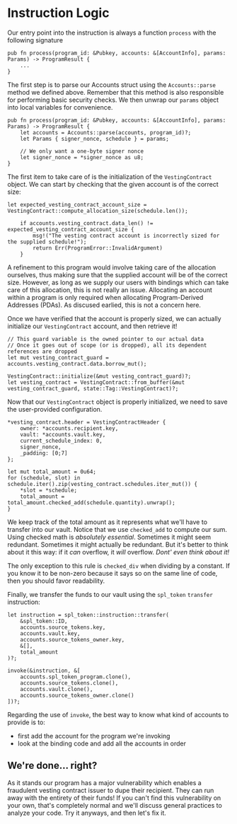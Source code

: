 # Instruction Logic

Our entry point into the instruction is always a function `process` with the following signature
```rust,noplayground
pub fn process(program_id: &Pubkey, accounts: &[AccountInfo], params: Params) -> ProgramResult {
    ...
}
```

The first step is to parse our Accounts struct using the `Accounts::parse` method we defined above.
Remember that this method is also responsible for performing basic security checks.
We then unwrap our `params` object into local variables for convenience.

```rust,noplayground
pub fn process(program_id: &Pubkey, accounts: &[AccountInfo], params: Params) -> ProgramResult {
    let accounts = Accounts::parse(accounts, program_id)?;
    let Params { signer_nonce, schedule } = params;

    // We only want a one-byte signer nonce
    let signer_nonce = *signer_nonce as u8;
}
```

The first item to take care of is the initialization of the `VestingContract` object.
We can start by checking that the given account is of the correct size:

```rust,noplayground
let expected_vesting_contract_account_size = VestingContract::compute_allocation_size(schedule.len());

    if accounts.vesting_contract.data_len() != expected_vesting_contract_account_size {
        msg!("The vesting contract account is incorrectly sized for the supplied schedule!");
        return Err(ProgramError::InvalidArgument)
    }
```

A refinement to this program would involve taking care of the allocation ourselves, thus making sure that the supplied account will be of the correct size.
However, as long as we supply our users with bindings which can take care of this allocation, this is not really an issue.
Allocating an account within a program is only required when allocating Program-Derived Addresses (PDAs).
As discused earlied, this is not a concern here.

Once we have verified that the account is properly sized, we can actually initialize our `VestingContract` account, and then retrieve it!

```rust,noplayground
// This guard variable is the owned pointer to our actual data
// Once it goes out of scope (or is dropped), all its dependent references are dropped
let mut vesting_contract_guard = accounts.vesting_contract.data.borrow_mut();

VestingContract::initialize(&mut vesting_contract_guard)?;
let vesting_contract = VestingContract::from_buffer(&mut vesting_contract_guard, state::Tag::VestingContract)?;
```

Now that our `VestingContract` object is properly initialized, we need to save the user-provided configuration.

```rust,noplayground
*vesting_contract.header = VestingContractHeader { 
    owner: *accounts.recipient.key, 
    vault: *accounts.vault.key,
    current_schedule_index: 0,
    signer_nonce,
    _padding: [0;7] 
};

let mut total_amount = 0u64;
for (schedule, slot) in schedule.iter().zip(vesting_contract.schedules.iter_mut()) {
    *slot = *schedule;
    total_amount = total_amount.checked_add(schedule.quantity).unwrap();
}
```
We keep track of the total amount as it represents what we'll have to transfer into our vault.
Notice that we use `checked_add` to compute our sum.
Using checked math is _absolutely essential_.
Sometimes it might seem redundant.
Sometimes it might actually be redundant.
But it's better to think about it this way: if it _can_ overflow, it _will_ overflow.
_Dont' even think about it!_

The only exception to this rule is `checked_div` when dividing by a constant.
If you know it to be non-zero because it says so on the same line of code, then you should favor readability.

Finally, we transfer the funds to our vault using the `spl_token` `transfer` instruction:
```rust,noplayground
let instruction = spl_token::instruction::transfer(
    &spl_token::ID, 
    accounts.source_tokens.key, 
    accounts.vault.key, 
    accounts.source_tokens_owner.key, 
    &[], 
    total_amount
)?;

invoke(&instruction, &[
    accounts.spl_token_program.clone(),
    accounts.source_tokens.clone(),
    accounts.vault.clone(),
    accounts.source_tokens_owner.clone()
])?;
```

Regarding the use of `invoke`, the best way to know what kind of accounts to provide is to:
- first add the account for the program we're invoking
- look at the binding code and add all the accounts in order

## We're done... right?

As it stands our program has a major vulnerability which enables a fraudulent vesting contract issuer to dupe their recipient.
They can run away with the entirety of their funds!
If you can't find this vulnerability on your own, that's completely normal and we'll discuss general practices to analyze your code.
Try it anyways, and then let's fix it.